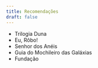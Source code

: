 ```yaml
---
title: Recomendações
draft: false
---
```

- Trilogia Duna
- Eu, Rôbo!
- Senhor dos Anéis
- Guia do Mochileiro das Galáxias
- Fundação